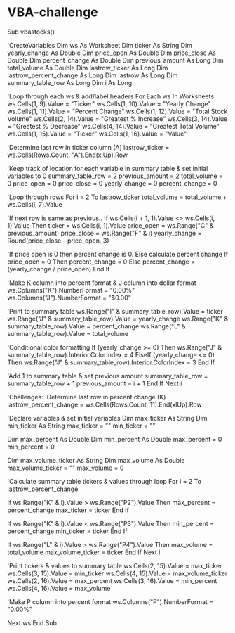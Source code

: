 # VBA-challenge
Sub vbastocks()

'CreateVariables
Dim ws As Worksheet
Dim ticker As String
Dim yearly_change As Double
Dim price_open As Double
Dim price_close As Double
Dim percent_change As Double
Dim previous_amount As Long
Dim total_volume As Double
Dim lastrow_ticker As Long
Dim lastrow_percent_change As Long
Dim lastrow As Long
Dim summary_table_row As Long
Dim i As Long

'Loop through each ws & add/label headers
For Each ws In Worksheets
ws.Cells(1, 9).Value = "Ticker"
ws.Cells(1, 10).Value = "Yearly Change"
ws.Cells(1, 11).Value = "Percent Change"
ws.Cells(1, 12).Value = "Total Stock Volume"
ws.Cells(2, 14).Value = "Greatest % Increase"
ws.Cells(3, 14).Value = "Greatest % Decrease"
ws.Cells(4, 14).Value = "Greatest Total Volume"
ws.Cells(1, 15).Value = "Ticker"
ws.Cells(1, 16).Value = "Value"

'Determine last row in ticker column (A)
lastrow_ticker = ws.Cells(Rows.Count, "A").End(xlUp).Row

'Keep track of location for each variable in summary table & set initial variables to 0
summary_table_row = 2
previous_amount = 2
total_volume = 0
price_open = 0
price_close = 0
yearly_change = 0
percent_change = 0

'Loop through rows
For i = 2 To lastrow_ticker
total_volume = total_volume + ws.Cells(i, 7).Value

'If next row is same as previous..
If ws.Cells(i + 1, 1).Value <> ws.Cells(i, 1).Value Then
ticker = ws.Cells(i, 1).Value
price_open = ws.Range("C" & previous_amount)
price_close = ws.Range("F" & i)
yearly_change = Round(price_close - price_open, 3)

'If price open is 0 then percent change is 0. Else calculate percent change
If price_open = 0 Then
percent_change = 0
Else
percent_change = (yearly_change / price_open)
End If

'Make K column into percent format & J column into dollar format
ws.Columns("K").NumberFormat = "0.00%"
ws.Columns("J").NumberFormat = "$0.00"

'Print to summary table
ws.Range("I" & summary_table_row).Value = ticker
ws.Range("J" & summary_table_row).Value = yearly_change
ws.Range("K" & summary_table_row).Value = percent_change
ws.Range("L" & summary_table_row).Value = total_volume


'Conditional color formatting
If (yearly_change >= 0) Then
ws.Range("J" & summary_table_row).Interior.ColorIndex = 4
ElseIf (yearly_change <= 0) Then
ws.Range("J" & summary_table_row).Interior.ColorIndex = 3
End If

'Add 1 to summary table & set previous amount
summary_table_row = summary_table_row + 1
previous_amount = i + 1
End If
Next i


'Challenges:
'Determine last row in percent change (K)
lastrow_percent_change = ws.Cells(Rows.Count, 11).End(xlUp).Row

'Declare variables & set initial variables
Dim max_ticker As String
Dim min_ticker As String
max_ticker = ""
min_ticker = ""

Dim max_percent As Double
Dim min_percent As Double
max_percent = 0
min_percent = 0

Dim max_volume_ticker As String
Dim max_volume As Double
max_volume_ticker = ""
max_volume = 0

'Calculate summary table tickers & values through loop
For i = 2 To lastrow_percent_change

If ws.Range("K" & i).Value > ws.Range("P2").Value Then
max_percent = percent_change
max_ticker = ticker
End If

If ws.Range("K" & i).Value < ws.Range("P3").Value Then
min_percent = percent_change
min_ticker = ticker
End If

If ws.Range("L" & i).Value > ws.Range("P4").Value Then
max_volume = total_volume
max_volume_ticker = ticker
End If
Next i

'Print tickers & values to summary table
ws.Cells(2, 15).Value = max_ticker
ws.Cells(3, 15).Value = min_ticker
ws.Cells(4, 15).Value = max_volume_ticker
ws.Cells(2, 16).Value = max_percent
ws.Cells(3, 16).Value = min_percent
ws.Cells(4, 16).Value = max_volume

'Make P column into percent format
ws.Columns("P").NumberFormat = "0.00%"

Next ws
End Sub
